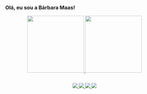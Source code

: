 ### Olá, eu sou a Bárbara Maas!

<div align="center">
  <a href="https://github.com/BarbaraAlessandraMaas">
  <img height="180em" src="https://github-readme-stats.vercel.app/api?username=BarbaraAlessandraMaas&show_icons=true&theme=onedark&include_all_commits=true&count_private=true"/>
  <img height="180em" src="https://github-readme-stats.vercel.app/api/top-langs/?username=BarbaraAlessandraMaas&layout=compact&langs_count=7&theme=onedark"/>
</div>
  
  ##

<div align="center">
  <a href="https://www.instagram.com/babi.maas/" target="_blank">
    <img src="https://img.shields.io/badge/Instagram-E4405F?style=for-the-badge&logo=instagram&logoColor=white" target="_blank">
  </a>
  <a href = "mailto:barbaraalessandramaas@gmail.com">
    <img src="https://img.shields.io/badge/-Gmail-%23333?style=for-the-badge&logo=gmail&logoColor=white" target="_blank">
  </a>
  <a href="https://www.linkedin.com/in/bárbara-maas-8902181b2/" target="_blank">
    <img src="https://img.shields.io/badge/LinkedIn-0077B5?style=for-the-badge&logo=linkedin&logoColor=white" target="_blank">
  </a>
  <a href="https://steamcommunity.com/id/babimaas/" target="_blank">
    <img src="https://img.shields.io/badge/Steam-000000?style=for-the-badge&logo=steam&logoColor=white" target="_blank">
  </a> 
</div>

